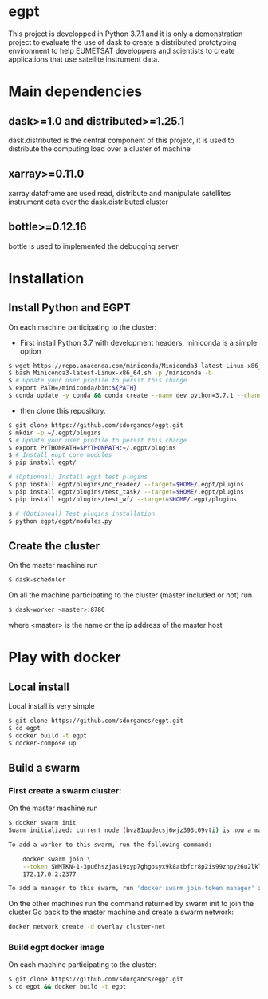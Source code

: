 # egpt

This project is developped in Python 3.7.1 and it is only a demonstration project to evaluate the use of dask to create a distributed prototyping environment to help EUMETSAT developpers and scientists to create applications that use satellite instrument data.

# Main dependencies
## dask>=1.0 and distributed>=1.25.1
dask.distributed is the central component of this projetc, it is used to distribute the computing load over a cluster of machine
## xarray>=0.11.0
xarray dataframe are used read, distribute and manipulate satellites instrument data over the dask.distributed cluster
## bottle>=0.12.16
bottle is used to implemented the debugging server

# Installation
## Install Python and EGPT
On each machine participating to the cluster: 

- First install Python 3.7 with development headers, miniconda is a simple option

```bash
$ wget https://repo.anaconda.com/miniconda/Miniconda3-latest-Linux-x86_64.sh
$ bash Miniconda3-latest-Linux-x86_64.sh -p /miniconda -b
$ # Update your user profile to persit this change
$ export PATH=/miniconda/bin:${PATH}
$ conda update -y conda && conda create --name dev python=3.7.1 --channel conda-forge
```

- then clone this repository.

```bash
$ git clone https://github.com/sdorgancs/egpt.git
$ mkdir -p ~/.egpt/plugins
$ # Update your user profile to persit this change
$ export PYTHONPATH=$PYTHONPATH:~/.egpt/plugins
$ # Install egpt core modules
$ pip install egpt/

# (Optionnal) Install egpt test plugins
$ pip install egpt/plugins/nc_reader/ --target=$HOME/.egpt/plugins
$ pip install egpt/plugins/test_task/ --target=$HOME/.egpt/plugins
$ pip install egpt/plugins/test_wf/ --target=$HOME/.egpt/plugins

$ # (Optionnal) Test plugins installation
$ python egpt/egpt/modules.py
```
## Create the cluster
On the master machine run
```bash
$ dask-scheduler
```
On all the machine participating to the cluster (master included or not) run
```bash
$ dask-worker <master>:8786
```
where \<master> is the name or the ip address of the master host

# Play with docker
## Local install
Local install is very simple
```bash
$ git clone https://github.com/sdorgancs/egpt.git
$ cd egpt
$ docker build -t egpt
$ docker-compose up
```

## Build a swarm
### First create a swarm cluster:
On the master machine run
```bash
$ docker swarm init
Swarm initialized: current node (bvz81updecsj6wjz393c09vti) is now a manager.

To add a worker to this swarm, run the following command:

    docker swarm join \
    --token SWMTKN-1-3pu6hszjas19xyp7ghgosyx9k8atbfcr8p2is99znpy26u2lkl-1awxwuwd3z9j1z3puu7rcgdbx \
    172.17.0.2:2377

To add a manager to this swarm, run 'docker swarm join-token manager' and follow the instructions.
```
On the other machines run the command returned by swarm init to join the cluster
Go back to the master machine and create a swarm network:
```bash
docker network create -d overlay cluster-net
```

### Build egpt docker image
On each machine participating to the cluster:

```bash
$ git clone https://github.com/sdorgancs/egpt.git
$ cd egpt && docker build -t egpt
```